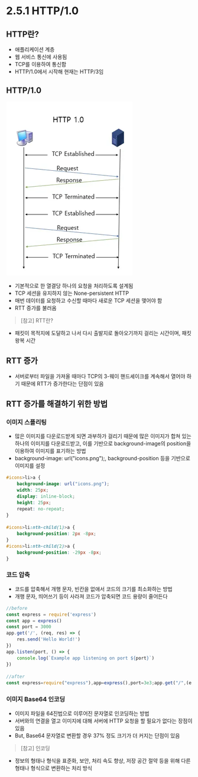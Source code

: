 # 2.5.1 HTTP/1.0

## HTTP란?
- 애플리케이션 계층
- 웹 서비스 통신에 사용됨
- TCP를 이용하여 통신함
- HTTP/1.0에서 시작해 현재는 HTTP/3임

## HTTP/1.0

![Alt text](../../img/HTTP_1.0.png)

- 기본적으로 한 열결당 하나의 요청을 처리하도록 설계됨
- TCP 세션을 유지하지 않는 None-persistent HTTP
- 매번 데이터를 요청하고 수신할 때마다 새로운 TCP 세션을 맺어야 함
- RTT 증가를 불러옴

> [참고] RTT란?
- 패킷이 목적지에 도달하고 나서 다시 출발지로 돌아오기까지 걸리는 시간이며, 패킷 왕복 시간

## RTT 증가
- 서버로부터 파일을 가져올 때마다 TCP의 3-웨이 핸드셰이크를 계속해서 열어야 하기 때문에 RTT가 증가한다는 단점이 있음

## RTT 증가를 해결하기 위한 방법

### 이미지 스플리팅
- 많은 이미지를 다운로드받게 되면 과부하가 걸리기 때문에 많은 이미지가 합쳐 있는 하나의 이미지를 다운로드받고, 이를 기반으로 background-image의 position을 이용하여 이미지를 표기하는 방법
- background-image: url("icons.png");, background-position 등을 기반으로 이미지를 설정

```css
#icons>li>a {
    background-image: url("icons.png");
    width: 25px;
    display: inline-block;
    height: 25px;
    repeat: no-repeat;
}

#icons>li:nth-child(1)>a {
    background-position: 2px -8px;
}
#icons>li:nth-child(2)>a {
    background-position: -29px -8px;
}
```

### 코드 압축
- 코드를 압축해서 개행 문자, 빈칸을 없애서 코드의 크기를 최소화하는 방법
- 개행 문자, 띄어쓰기 등이 사라져 코드가 압축되면 코드 용량이 줄어든다

```javascript
//before
const express = require('express')
const app = express()
const port = 3000
app.get('/', (req, res) => {
    res.send('Hello World!')
})
app.listen(port, () => {
    console.log(`Example app listening on port ${port}`)
})

//after
const express=require("express"),app=express(),port=3e3;app.get("/",(e,p)=>{p.send("Hello World!")}),app.listen(3e3,()=>{console.log("Example app listening on port 3000")});
```

### 이미지 Base64 인코딩
- 이미지 파일을 64진법으로 이루어진 문자열로 인코딩하는 방법
- 서버와의 연결을 열고 이미지에 대해 서버에 HTTP 요청을 할 필요가 없다는 장점이 있음
- But, Base64 문자열로 변환할 경우 37% 정도 크기가 더 커지는 단점이 있음

> [참고] 인코딩
- 정보의 형태나 형식을 표준화, 보안, 처리 속도 향상, 저장 공간 절약 등을 위해 다른 형태나 형식으로 변환하는 처리 방식

